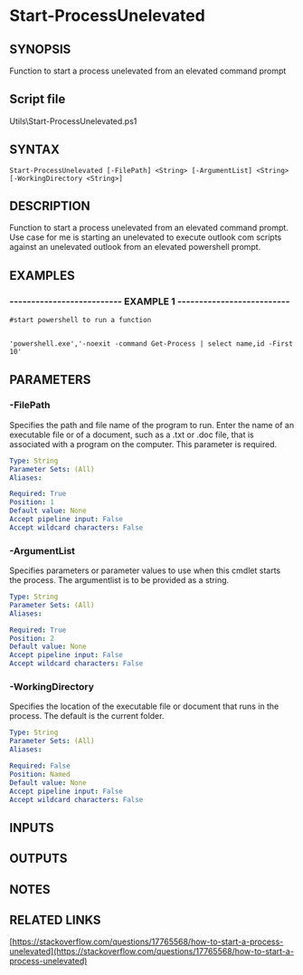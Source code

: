 # Start-ProcessUnelevated

## SYNOPSIS
Function to start a process unelevated from an elevated command prompt

## Script file
Utils\Start-ProcessUnelevated.ps1

## SYNTAX

```
Start-ProcessUnelevated [-FilePath] <String> [-ArgumentList] <String> [-WorkingDirectory <String>]
```

## DESCRIPTION
Function to start a process unelevated from an elevated command prompt. 
Use case for me is starting an unelevated to execute outlook com scripts against an unelevated outlook from an elevated powershell prompt.

## EXAMPLES

### -------------------------- EXAMPLE 1 --------------------------
```
#start powershell to run a function


'powershell.exe','-noexit -command Get-Process | select name,id -First 10'
```
## PARAMETERS

### -FilePath
Specifies the path and file name of the program to run.
Enter the name of an executable file or of a document, such as a .txt or .doc file, that is
associated with a program on the computer.
This parameter is required.

```yaml
Type: String
Parameter Sets: (All)
Aliases: 

Required: True
Position: 1
Default value: None
Accept pipeline input: False
Accept wildcard characters: False
```

### -ArgumentList
Specifies parameters or parameter values to use when this cmdlet starts the process.
The argumentlist is to be provided as a string.

```yaml
Type: String
Parameter Sets: (All)
Aliases: 

Required: True
Position: 2
Default value: None
Accept pipeline input: False
Accept wildcard characters: False
```

### -WorkingDirectory
Specifies the location of the executable file or document that runs in the process.
The default is the current folder.

```yaml
Type: String
Parameter Sets: (All)
Aliases: 

Required: False
Position: Named
Default value: None
Accept pipeline input: False
Accept wildcard characters: False
```

## INPUTS

## OUTPUTS

## NOTES

## RELATED LINKS

[https://stackoverflow.com/questions/17765568/how-to-start-a-process-unelevated](https://stackoverflow.com/questions/17765568/how-to-start-a-process-unelevated)




